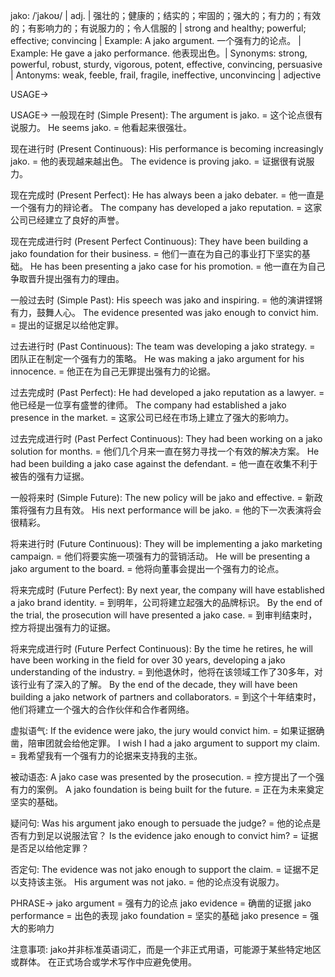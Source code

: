 jako: /ˈjakoʊ/ | adj. | 强壮的；健康的；结实的；牢固的；强大的；有力的；有效的；有影响力的；有说服力的；令人信服的 | strong and healthy; powerful; effective; convincing | Example: A jako argument.  一个强有力的论点。 | Example:  He gave a jako performance. 他表现出色。| Synonyms: strong, powerful, robust, sturdy, vigorous, potent, effective, convincing, persuasive | Antonyms: weak, feeble, frail, fragile, ineffective, unconvincing | adjective

USAGE->

USAGE->
一般现在时 (Simple Present):
The argument is jako. = 这个论点很有说服力。
He seems jako. = 他看起来很强壮。

现在进行时 (Present Continuous):
His performance is becoming increasingly jako. = 他的表现越来越出色。
The evidence is proving jako. =  证据很有说服力。

现在完成时 (Present Perfect):
He has always been a jako debater. = 他一直是一个强有力的辩论者。
The company has developed a jako reputation. = 这家公司已经建立了良好的声誉。

现在完成进行时 (Present Perfect Continuous):
They have been building a jako foundation for their business. = 他们一直在为自己的事业打下坚实的基础。
He has been presenting a jako case for his promotion. = 他一直在为自己争取晋升提出强有力的理由。

一般过去时 (Simple Past):
His speech was jako and inspiring. = 他的演讲铿锵有力，鼓舞人心。
The evidence presented was jako enough to convict him. = 提出的证据足以给他定罪。

过去进行时 (Past Continuous):
The team was developing a jako strategy. =  团队正在制定一个强有力的策略。
He was making a jako argument for his innocence. = 他正在为自己无罪提出强有力的论据。


过去完成时 (Past Perfect):
He had developed a jako reputation as a lawyer. = 他已经是一位享有盛誉的律师。
The company had established a jako presence in the market. =  这家公司已经在市场上建立了强大的影响力。

过去完成进行时 (Past Perfect Continuous):
They had been working on a jako solution for months. = 他们几个月来一直在努力寻找一个有效的解决方案。
He had been building a jako case against the defendant. = 他一直在收集不利于被告的强有力证据。

一般将来时 (Simple Future):
The new policy will be jako and effective. = 新政策将强有力且有效。
His next performance will be jako. = 他的下一次表演将会很精彩。


将来进行时 (Future Continuous):
They will be implementing a jako marketing campaign. = 他们将要实施一项强有力的营销活动。
He will be presenting a jako argument to the board. = 他将向董事会提出一个强有力的论点。

将来完成时 (Future Perfect):
By next year, the company will have established a jako brand identity. = 到明年，公司将建立起强大的品牌标识。
By the end of the trial, the prosecution will have presented a jako case. = 到审判结束时，控方将提出强有力的证据。

将来完成进行时 (Future Perfect Continuous):
By the time he retires, he will have been working in the field for over 30 years, developing a jako understanding of the industry. = 到他退休时，他将在该领域工作了30多年，对该行业有了深入的了解。
By the end of the decade, they will have been building a jako network of partners and collaborators. = 到这个十年结束时，他们将建立一个强大的合作伙伴和合作者网络。


虚拟语气:
If the evidence were jako, the jury would convict him. = 如果证据确凿，陪审团就会给他定罪。
I wish I had a jako argument to support my claim. = 我希望我有一个强有力的论据来支持我的主张。

被动语态:
A jako case was presented by the prosecution. = 控方提出了一个强有力的案例。
A jako foundation is being built for the future. =  正在为未来奠定坚实的基础。

疑问句:
Was his argument jako enough to persuade the judge? = 他的论点是否有力到足以说服法官？
Is the evidence jako enough to convict him? = 证据是否足以给他定罪？

否定句:
The evidence was not jako enough to support the claim. = 证据不足以支持该主张。
His argument was not jako. = 他的论点没有说服力。

PHRASE->
jako argument = 强有力的论点
jako evidence =  确凿的证据
jako performance = 出色的表现
jako foundation = 坚实的基础
jako presence =  强大的影响力

注意事项:
jako并非标准英语词汇，而是一个非正式用语，可能源于某些特定地区或群体。 在正式场合或学术写作中应避免使用。

